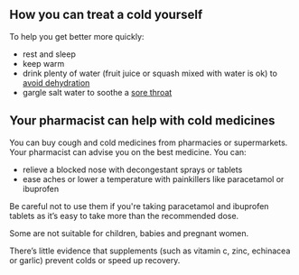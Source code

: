 ## How you can treat a cold yourself

To help you get better more quickly:

- rest and sleep
- keep warm
- drink plenty of water (fruit juice or squash mixed with water is ok) to [avoid dehydration](/conditions/dehydration#how-to-prevent-dehydration)
- gargle salt water to soothe a [sore throat](/conditions/sore-throat)

## Your pharmacist can help with cold medicines

You can buy cough and cold medicines from pharmacies or supermarkets. Your pharmacist can
advise you on the best medicine. You can:

- relieve a blocked nose with decongestant sprays or tablets
- ease aches or lower a temperature with painkillers like paracetamol or ibuprofen

Be careful not to use them if you're taking paracetamol and ibuprofen tablets
as it’s easy to take more than the recommended dose.

Some are not suitable for children, babies and pregnant women.

There’s little evidence that supplements (such as vitamin c, zinc, echinacea or
garlic) prevent colds or speed up recovery.
